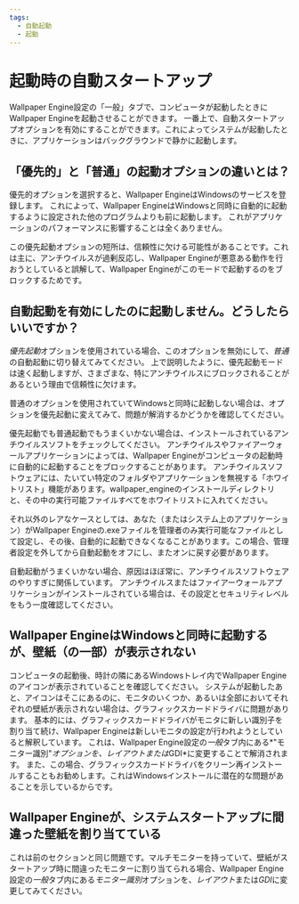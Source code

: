 ```yaml
---
tags:
  - 自動起動
  - 起動
---
```


# 起動時の自動スタートアップ

Wallpaper Engine設定の「一般」タブで、コンピュータが起動したときにWallpaper Engineを起動させることができます。 一番上で、自動スタートアップオプションを有効にすることができます。これによってシステムが起動したときに、アプリケーションはバックグラウンドで静かに起動します。

## 「優先的」と「普通」の起動オプションの違いとは？

優先的オプションを選択すると、Wallpaper EngineはWindowsのサービスを登録します。 これによって、Wallpaper EngineはWindowsと同時に自動的に起動するように設定された他のプログラムよりも前に起動します。 これがアプリケーションのパフォーマンスに影響することは全くありません。

この優先起動オプションの短所は、信頼性に欠ける可能性があることです。これは主に、アンチウイルスが過剰反応し、Wallpaper Engineが悪意ある動作を行おうとしていると誤解して、Wallpaper Engineがこのモードで起動するのをブロックするためです。

## 自動起動を有効にしたのに起動しません。どうしたらいいですか？

*優先起動*オプションを使用されている場合、このオプションを無効にして、*普通*の自動起動に切り替えてみてください。 上で説明したように、優先起動モードは速く起動しますが、さまざまな、特にアンチウイルスにブロックされることがあるという理由で信頼性に欠けます。

普通のオプションを使用されていてWindowsと同時に起動しない場合は、オプションを優先起動に変えてみて、問題が解消するかどうかを確認してください。

優先起動でも普通起動でもうまくいかない場合は、インストールされているアンチウイルスソフトをチェックしてください。 アンチウイルスやファイアーウォールアプリケーションによっては、Wallpaper Engineがコンピュータの起動時に自動的に起動することをブロックすることがあります。 アンチウイルスソフトウェアには、たいてい特定のフォルダやアプリケーションを無視する「ホワイトリスト」機能があります。wallpaper_engineのインストールディレクトリと、その中の実行可能ファイルすべてをホワイトリストに入れてください。

それ以外のレアなケースとしては、あなた（またはシステム上のアプリケーション）がWallpaper Engineの.exeファイルを管理者のみ実行可能なファイルとして設定し、その後、自動的に起動できなくなることがあります。この場合、管理者設定を外してから自動起動をオフにし、またオンに戻す必要があります。

自動起動がうまくいかない場合、原因はほぼ常に、アンチウイルスソフトウェアのやりすぎに関係しています。 アンチウイルスまたはファイアーウォールアプリケーションがインストールされている場合は、その設定とセキュリティレベルをもう一度確認してください。

## Wallpaper EngineはWindowsと同時に起動するが、壁紙（の一部）が表示されない

 コンピュータの起動後、時計の隣にあるWindowsトレイ内でWallpaper Engineのアイコンが表示されていることを確認してください。 システムが起動したあと、アイコンはそこにあるのに、モニタのいくつか、あるいは全部においてそれぞれの壁紙が表示されない場合は、グラフィックスカードドライバに問題があります。 基本的には、グラフィックスカードドライバがモニタに新しい識別子を割り当て続け、Wallpaper Engineは新しいモニタの設定が行われようとしていると解釈しています。 これは、Wallpaper Engine設定の*一般*タブ内にある*"モニター識別"*オプションを、*レイアウト*または*GDI*に変更することで解消されます。 また、この場合、グラフィックスカードドライバをクリーン再インストールすることもお勧めします。これはWindowsインストールに潜在的な問題があることを示しているからです。

 ## Wallpaper Engineが、システムスタートアップに間違った壁紙を割り当てている

 これは前のセクションと同じ問題です。マルチモニターを持っていて、壁紙がスタートアップ時に間違ったモニターに割り当てられる場合、Wallpaper Engine設定の*一般*タブ内にある*モニター識別*オプションを、*レイアウト*または*GDI*に変更してみてください。